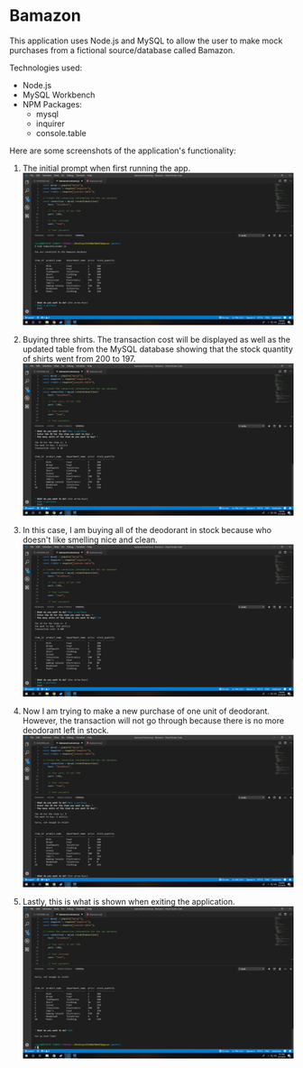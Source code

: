 # Bamazon

This application uses Node.js and MySQL to allow the user to make mock purchases from a fictional source/database called Bamazon. 

Technologies used: 
* Node.js
* MySQL Workbench
* NPM Packages:
    * mysql
    * inquirer
    * console.table

Here are some screenshots of the application's functionality:

1. The initial prompt when first running the app.
![initial](images/initial.png)

2. Buying three shirts. The transaction cost will be displayed as well as the updated table from the MySQL database showing that the stock quantity of shirts went from 200 to 197.
![purchase](images/purchase.png)

3. In this case, I am buying all of the deodorant in stock because who doesn't like smelling nice and clean.
![purchase](images/buyalldeodorant.png)

4. Now I am trying to make a new purchase of one unit of deodorant. However, the transaction will not go through because there is no more deodorant left in stock. 
![purchase](images/buyzerostock.png)

5. Lastly, this is what is shown when exiting the application. 
![purchase](images/exit.png)
